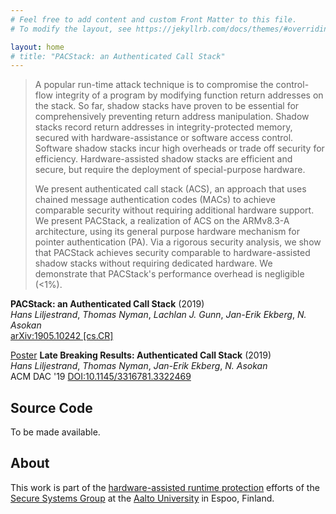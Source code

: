 ```yaml
---
# Feel free to add content and custom Front Matter to this file.
# To modify the layout, see https://jekyllrb.com/docs/themes/#overriding-theme-defaults

layout: home
# title: "PACStack: an Authenticated Call Stack"
---
```


> A popular run-time attack technique is to compromise the control-flow integrity of a program by modifying function return addresses on the stack. So far, shadow stacks have proven to be essential for comprehensively preventing return address manipulation. Shadow stacks record return addresses in integrity-protected memory, secured with hardware-assistance or software access control. Software shadow stacks incur high overheads or trade off security for efficiency. Hardware-assisted shadow stacks are efficient and secure, but require the deployment of special-purpose hardware.
>
> We present authenticated call stack (ACS), an approach that uses chained message authentication codes (MACs) to achieve comparable security without requiring additional hardware support. We present PACStack, a realization of ACS on the ARMv8.3-A architecture, using its general purpose hardware mechanism for pointer authentication (PA). Via a rigorous security analysis, we show that PACStack achieves security comparable to hardware-assisted shadow stacks without requiring dedicated hardware. We demonstrate that PACStack's performance overhead is negligible (<1%). 

**PACStack: an Authenticated Call Stack** (2019)  
*Hans Liljestrand*,
*Thomas Nyman*,
*Lachlan J. Gunn*,
*Jan-Erik Ekberg*,
*N. Asokan*  
[arXiv:1905.10242 \[cs.CR\]](https://arxiv.org/abs/1905.10242)

[Poster](/assets/pdfs/PACStack.DAC56-LBR-poster.pdf) **Late Breaking Results: Authenticated Call Stack** (2019)  
*Hans Liljestrand*,
*Thomas Nyman*,
*Jan-Erik Ekberg*,
*N. Asokan*  
ACM DAC '19 [DOI:10.1145/3316781.3322469](http://doi.acm.org/10.1145/3316781.3322469)  

## Source Code

To be made available.

## About

This work is part of the [hardware-assisted runtime
protection](https://ssg.aalto.fi/research/projects/harp) efforts of the [Secure
Systems Group](https://ssg.aalto.fi) at the [Aalto
University](https://www.aalto.fi) in Espoo, Finland.
